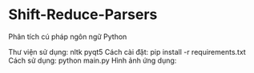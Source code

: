 # Shift-Reduce-Parsers
Phân tích cú pháp ngôn ngữ Python

Thư viện sử dụng:
    nltk
    pyqt5
Cách cài đặt:
    pip install -r requirements.txt
Cách sử dụng:
    python main.py
Hình ảnh ứng dụng:
    